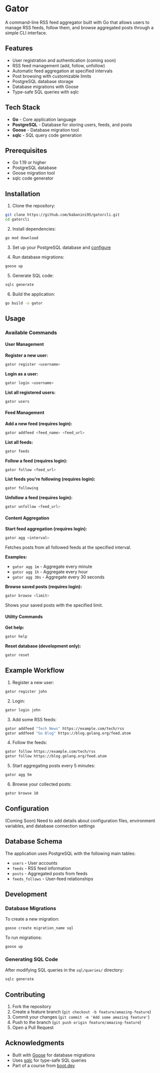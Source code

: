 # Gator

A command-line RSS feed aggregator built with Go that allows users to manage RSS feeds, follow them, and browse aggregated posts through a simple CLI interface.

## Features

- User registration and authentication (coming soon)
- RSS feed management (add, follow, unfollow)
- Automatic feed aggregation at specified intervals
- Post browsing with customizable limits
- PostgreSQL database storage
- Database migrations with Goose
- Type-safe SQL queries with sqlc

## Tech Stack

- **Go** - Core application language
- **PostgreSQL** - Database for storing users, feeds, and posts
- **Goose** - Database migration tool
- **sqlc** - SQL query code generation

## Prerequisites

- Go 1.19 or higher
- PostgreSQL database
- Goose migration tool
- sqlc code generator

## Installation

1. Clone the repository:
```bash
git clone https://github.com/babanini95/gatorcli.git
cd gatorcli
```

2. Install dependencies:
```bash
go mod download
```

3. Set up your PostgreSQL database and [configure](##Configuration)

4. Run database migrations:
```bash
goose up
```

5. Generate SQL code:
```bash
sqlc generate
```

6. Build the application:
```bash
go build -o gator
```

## Usage

### Available Commands

#### User Management

**Register a new user:**
```bash
gator register <username>
```

**Login as a user:**
```bash
gator login <username>
```

**List all registered users:**
```bash
gator users
```

#### Feed Management

**Add a new feed (requires login):**
```bash
gator addfeed <feed_name> <feed_url>
```

**List all feeds:**
```bash
gator feeds
```

**Follow a feed (requires login):**
```bash
gator follow <feed_url>
```

**List feeds you're following (requires login):**
```bash
gator following
```

**Unfollow a feed (requires login):**
```bash
gator unfollow <feed_url>
```

#### Content Aggregation

**Start feed aggregation (requires login):**
```bash
gator agg <interval>
```
Fetches posts from all followed feeds at the specified interval.

**Examples:**
- `gator agg 1m` - Aggregate every minute
- `gator agg 1h` - Aggregate every hour
- `gator agg 30s` - Aggregate every 30 seconds

**Browse saved posts (requires login):**
```bash
gator browse <limit>
```
Shows your saved posts with the specified limit.

#### Utility Commands

**Get help:**
```bash
gator help
```

**Reset database (development only):**
```bash
gator reset
```

## Example Workflow

1. Register a new user:
```bash
gator register john
```

2. Login:
```bash
gator login john
```

3. Add some RSS feeds:
```bash
gator addfeed "Tech News" https://example.com/tech/rss
gator addfeed "Go Blog" https://blog.golang.org/feed.atom
```

4. Follow the feeds:
```bash
gator follow https://example.com/tech/rss
gator follow https://blog.golang.org/feed.atom
```

5. Start aggregating posts every 5 minutes:
```bash
gator agg 5m
```

6. Browse your collected posts:
```bash
gator browse 10
```

## Configuration

(Coming Soon) Need to add details about configuration files, environment variables, and database connection settings

## Database Schema

The application uses PostgreSQL with the following main tables:
- `users` - User accounts
- `feeds` - RSS feed information
- `posts` - Aggregated posts from feeds
- `feeds_follows` - User-feed relationships

## Development

### Database Migrations

To create a new migration:
```bash
goose create migration_name sql
```

To run migrations:
```bash
goose up
```

### Generating SQL Code

After modifying SQL queries in the `sql/queries/` directory:
```bash
sqlc generate
```

## Contributing

1. Fork the repository
2. Create a feature branch (`git checkout -b feature/amazing-feature`)
3. Commit your changes (`git commit -m 'Add some amazing feature'`)
4. Push to the branch (`git push origin feature/amazing-feature`)
5. Open a Pull Request

## Acknowledgments

- Built with [Goose](https://github.com/pressly/goose) for database migrations
- Uses [sqlc](https://sqlc.dev/) for type-safe SQL queries
- Part of a course from [boot.dev](https://boot.dev)
